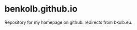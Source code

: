 benkolb.github.io
=================

Repository for my homepage on github.
redirects from bkolb.eu.
